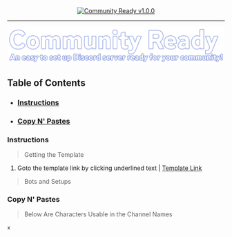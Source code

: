<div align="center">
  <a href="#NotSet">
    <img src="https://img.shields.io/badge/Community_Ready-v1.0.0-7289da" alt="Community Ready v1.0.0">
  </a>
</div>

<hr>

<img src="https://github.com/GsLibrary/CommunityReady/blob/main/GHRes/BigLogo.png?raw=true">

## Table of Contents
- ### [Instructions](#Instructions)
- ### [Copy N' Pastes](#Copy-N-Pastes)

### Instructions
> Getting the Template
1. Goto the template link by clicking underlined text | [Template Link](#)
> Bots and Setups

### Copy N' Pastes
> Below Are Characters Usable in the Channel Names

````
x
````
